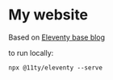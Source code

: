 # My website
Based on [Eleventy base blog](https://github.com/11ty/eleventy-base-blog)

to run locally: 
```
npx @11ty/eleventy --serve
```
